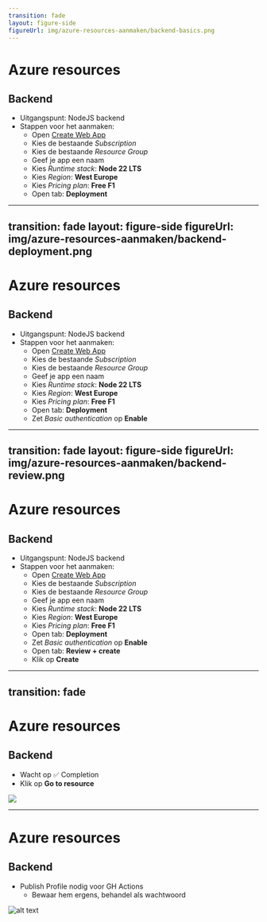 ```yaml
---
transition: fade
layout: figure-side
figureUrl: img/azure-resources-aanmaken/backend-basics.png
---
```


# Azure resources

## Backend

- Uitgangspunt: NodeJS backend
- Stappen voor het aanmaken:
  - Open [Create Web App](https://portal.azure.com/#create/Microsoft.WebSite)
  - Kies de bestaande *Subscription*
  - Kies de bestaande *Resource Group*
  - Geef je app een naam
  - Kies *Runtime stack*: **Node 22 LTS**
  - Kies *Region*: **West Europe**
  - Kies *Pricing plan*: **Free F1**
  - Open tab: **Deployment**

---
transition: fade
layout: figure-side
figureUrl: img/azure-resources-aanmaken/backend-deployment.png
---

# Azure resources

## Backend

- Uitgangspunt: NodeJS backend
- Stappen voor het aanmaken:
  - Open [Create Web App](https://portal.azure.com/#create/Microsoft.WebSite)
  - Kies de bestaande *Subscription*
  - Kies de bestaande *Resource Group*
  - Geef je app een naam
  - Kies *Runtime stack*: **Node 22 LTS**
  - Kies *Region*: **West Europe**
  - Kies *Pricing plan*: **Free F1**
  - Open tab: **Deployment**
  - Zet *Basic authentication* op **Enable**

---
transition: fade
layout: figure-side
figureUrl: img/azure-resources-aanmaken/backend-review.png
---

# Azure resources

## Backend

- Uitgangspunt: NodeJS backend
- Stappen voor het aanmaken:
  - Open [Create Web App](https://portal.azure.com/#create/Microsoft.WebSite)
  - Kies de bestaande *Subscription*
  - Kies de bestaande *Resource Group*
  - Geef je app een naam
  - Kies *Runtime stack*: **Node 22 LTS**
  - Kies *Region*: **West Europe**
  - Kies *Pricing plan*: **Free F1**
  - Open tab: **Deployment**
  - Zet *Basic authentication* op **Enable**
  - Open tab: **Review + create**
  - Klik op **Create**

---
transition: fade
---

# Azure resources

## Backend

- Wacht op ✅ Completion
- Klik op **Go to resource**

![](/img/azure-resources-aanmaken/backend-complete.png)

---

# Azure resources

## Backend

- Publish Profile nodig voor GH Actions
  - Bewaar hem ergens, behandel als wachtwoord

![alt text](/img/azure-resources-aanmaken/backend-publish-profile.png)
